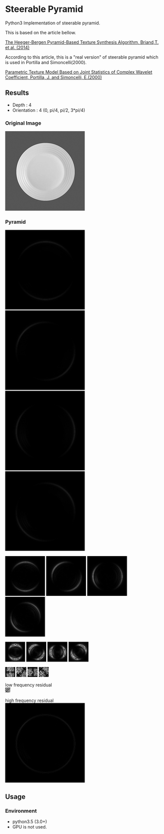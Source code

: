 # Steerable Pyramid
Python3 Implementation of steerable pyramid.

This is based on the article bellow.

[The Heeger-Bergen Pyramid-Based Texture Synthesis Algorithm, Briand,T. et al. (2014)](http://www.ipol.im/pub/art/2014/79/)

According to this article, this is a "real version" of steerable pyramid which is used in Portilla and Simoncelli(2000).

[Parametric Texture Model Based on Joint Statistics of Complex Wavelet Coefficient, Portilla, J. and Simoncelli, E.(2000) ](http://www.cns.nyu.edu/pub/lcv/portilla99.pdf)
  
  
 ## Results
 - Depth : 4
 - Orientation : 4 (0, pi/4, pi/2, 3*pi/4)
 
 ### Original Image
<img src="https://github.com/TetsuyaOdaka/SteerablePyramid/blob/master/saucer-mono256.png" width="256" alt="saucer">

 ### Pyramid
<img src="https://github.com/TetsuyaOdaka/SteerablePyramid/blob/master/out/img-layer0-lb0.png" alt="steerable pyramid"> <img src="https://github.com/TetsuyaOdaka/SteerablePyramid/blob/master/out/img-layer0-lb1.png" alt="steerable pyramid"> <img src="https://github.com/TetsuyaOdaka/SteerablePyramid/blob/master/out/img-layer0-lb2.png" alt="steerable pyramid"> <img src="https://github.com/TetsuyaOdaka/SteerablePyramid/blob/master/out/img-layer0-lb3.png" alt="steerable pyramid">
 
<img src="https://github.com/TetsuyaOdaka/SteerablePyramid/blob/master/out/img-layer1-lb0.png" alt="steerable pyramid"> <img src="https://github.com/TetsuyaOdaka/SteerablePyramid/blob/master/out/img-layer1-lb1.png" alt="steerable pyramid"> <img src="https://github.com/TetsuyaOdaka/SteerablePyramid/blob/master/out/img-layer1-lb2.png" alt="steerable pyramid"> <img src="https://github.com/TetsuyaOdaka/SteerablePyramid/blob/master/out/img-layer1-lb3.png" alt="steerable pyramid">
 
<img src="https://github.com/TetsuyaOdaka/SteerablePyramid/blob/master/out/img-layer2-lb0.png" alt="steerable pyramid"> <img src="https://github.com/TetsuyaOdaka/SteerablePyramid/blob/master/out/img-layer2-lb1.png" alt="steerable pyramid">&nbsp;<img src="https://github.com/TetsuyaOdaka/SteerablePyramid/blob/master/out/img-layer2-lb2.png" alt="steerable pyramid">&nbsp;<img src="https://github.com/TetsuyaOdaka/SteerablePyramid/blob/master/out/img-layer2-lb3.png" alt="steerable pyramid">
 
<img src="https://github.com/TetsuyaOdaka/SteerablePyramid/blob/master/out/img-layer3-lb0.png" alt="steerable pyramid"> <img src="https://github.com/TetsuyaOdaka/SteerablePyramid/blob/master/out/img-layer3-lb1.png" alt="steerable pyramid"> <img src="https://github.com/TetsuyaOdaka/SteerablePyramid/blob/master/out/img-layer3-lb2.png" alt="steerable pyramid"> <img src="https://github.com/TetsuyaOdaka/SteerablePyramid/blob/master/out/img-layer3-lb3.png" alt="steerable pyramid">
  
low frequency residual  
<img src="https://github.com/TetsuyaOdaka/SteerablePyramid/blob/master/out/img-residual-layer3.png" alt="steerable pyramid">

high frequency residual  
<img src="https://github.com/TetsuyaOdaka/SteerablePyramid/blob/master/out/img-h0.png" alt="steerable pyramid">

  
## Usage 
### Environment
- python3.5 (3.0+)
- GPU is not used.

